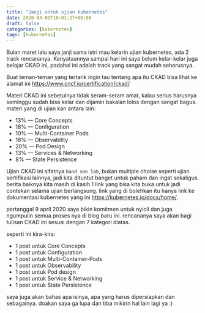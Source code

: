 ```yaml
---
title: "Janji untuk ujian kubernetes"
date: 2020-04-09T18:01:27+08:00
draft: false
categories: [kubernetes]
tags: [kubernetes]
---
```


Bulan maret lalu saya janji sama istri mau kelarin ujian kubernetes, ada 2 track rencananya. Kenyataannya
sampai hari ini saya belum kelar-kelar juga belajar CKAD ini, padahal ini adalah track yang sangat mudah seharusnya.

Buat teman-teman yang tertarik ingin tau tentang apa itu CKAD bisa lihat ke alamat ini https://www.cncf.io/certification/ckad/

Materi CKAD ini sebetulnya tidak seram-seram amat, kalau serius harusnya seminggu sudah bisa kelar dan dijamin bakalan
lolos dengan sangat bagus. materi yang di ujian kan antara lain:

- 13% — Core Concepts
- 18% — Configuration
- 10% — Multi-Container Pods
- 18% — Observability
- 20% — Pod Design
- 13% — Services & Networking
- 8%  — State Persistence
  
Ujian CKAD ini sifatnya `hand son lab`, bukan multiple choise seperti ujian sertifikasi lainnya, jadi kita dituntut banget untuk paham dan ingat sekaligus. berita baiknya kita masih di kasih 1 link yang bisa kita buka untuk jadi contekan selama ujian berlangsung. link yang di bolehkan itu hanya link ke dokumentasi kubernetes yang ini 
https://kubernetes.io/docs/home/.

pertanggal 9 april 2020 saya bikin komitmen untuk nyicil dan juga ngumpulin semua proses nya di blog baru ini. rencananya saya akan bagi tulisan CKAD ini sesuai dengan 7 kategori diatas.

seperti ini kira-kira:

- 1 post untuk Core Concepts
- 1 post untuk Configuration
- 1 post untuk Multi-Container-Pods
- 1 post untuk Observability
- 1 post untuk Pod design
- 1 post untuk Service & Networking
- 1 post untuk State Persistence
  
saya juga akan bahas apa isinya, apa yang harus dipersiapkan dan sebagainya. doakan saya ga lupa dan tiba mikirin hal lain lagi ya :)